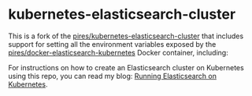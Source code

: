 # kubernetes-elasticsearch-cluster

This is a fork of the [pires/kubernetes-elasticsearch-cluster](https://github.com/vichargrave/kubernetes-elasticsearch-cluster) that includes support for setting all the environment variables exposed by the [pires/docker-elasticsearch-kubernetes](pires/docker-elasticsearch-kubernetes) Docker container, including:

For instructions on how to create an Elasticsearch cluster on Kubernetes using this repo, you can read my blog: [Running Elasticsearch on Kubernetes](http://vichargrave.com/running-elasticsearch-on-kubernetes/).